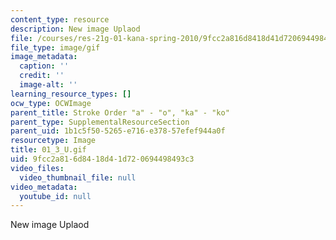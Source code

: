 ```yaml
---
content_type: resource
description: New image Uplaod
file: /courses/res-21g-01-kana-spring-2010/9fcc2a816d8418d41d720694498493c3_01_3_U.gif
file_type: image/gif
image_metadata:
  caption: ''
  credit: ''
  image-alt: ''
learning_resource_types: []
ocw_type: OCWImage
parent_title: Stroke Order "a" - "o", "ka" - "ko"
parent_type: SupplementalResourceSection
parent_uid: 1b1c5f50-5265-e716-e378-57efef944a0f
resourcetype: Image
title: 01_3_U.gif
uid: 9fcc2a81-6d84-18d4-1d72-0694498493c3
video_files:
  video_thumbnail_file: null
video_metadata:
  youtube_id: null
---
```

New image Uplaod

